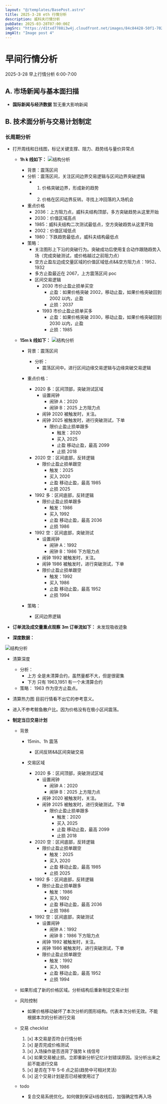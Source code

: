 ```yaml
---
layout: "@/templates/BasePost.astro"
title: 2025-3-28 eth 行情分析
description: 威科夫行情分析
pubDate: 2025-03-28T07:00:00Z
imgSrc: "https://d1txd7788i3w4j.cloudfront.net/images/84c84428-50f1-7025-b778-548a97e9da87/2025-03-27/1743117780997-tradingview1h.jpg"
imgAlt: "Image post 4"
---
```


# 早间行情分析

2025-3-28 早上行情分析 6:00-7:00

## A. 市场新闻与基本面扫描

- **国际新闻与经济数据**
  暂无重大影响新闻

## B. 技术面分析与交易计划制定

### 长周期分析

- 打开周线和日线图，标记关键支撑、阻力、趋势线与量价异常点

  - **1h k 线如下：**
    ![结构分析](https://d1txd7788i3w4j.cloudfront.net/images/84c84428-50f1-7025-b778-548a97e9da87/2025-03-27/1743117780997-tradingview1h.jpg)

    - 背景：震荡区间
    - 分析：震荡区间，关注区间边界交易逻辑与区间边界突破逻辑
      - 1. 价格突破边界，形成新的趋势
      - 2. 价格在区间边界反转。寻找上冲回落的入场机会
    - 重点价格
      - 2036：上方阻力点，威科夫结构顶部，多方突破趋势从这里开始
      - 2030：价值区域高点
      - 1985：威科夫结构二次测试最低点，空方突破趋势从这里开始
      - 2002：价值区域低点
      - 1980：下跌趋势最低点，威科夫结构最低点
    - 策略：
      - 关注图形上下沿的突破行为。突破成功后使用复合动作跟随趋势入场（完成突破测试，或价格越过之前阻力点）
      - 空方止盈左边成交量区域的价值区域低点&&空方阻力点：1952、1932
      - 多方止盈最近在 2067，上方震荡区间 poc
      - 区间交易逻辑
        - 2030 市价止盈止损单买空
          - 止盈：如果价格突破 2002，移动止盈，如果价格突破回到 2002 以内，止盈
          - 止损：2037
        - 1993 市价止盈止损单买多
          - 止盈：如果价格突破 2030，移动止盈，如果价格突破回到 2030 以内，止盈
          - 止损：1985

  - **15m k 线如下：**
    ![结构分析](https://d1txd7788i3w4j.cloudfront.net/images/84c84428-50f1-7025-b778-548a97e9da87/2025-03-27/1743117781069-tradingview15m.jpg)

    - 背景：震荡区间
      - 分析：
        - 震荡区间中。进行区间边缘交易逻辑与边缘突破交易逻辑
    - 重点价格：

      - 2020 多：区间顶部，突破测试区域
        - 设置闹钟
          - 闹钟 A：2020
          - 闹钟 B：2025 上方阻力点
        - 闹钟 2020 被触发时，关注。
        - 闹钟 2025 被触发时，进行突破测试，下单
          - 限价止盈止损单跟多
            - 触发：2020
            - 买入 2025
            - 止盈 移动止盈，最高 2099
            - 止损 2018
      - 2020 空：区间底部，反转逻辑
        - 限价止盈止损单跟空
          - 触发：2025
          - 买入 2020
          - 止盈 移动止盈，最高 1985
          - 止损 2025
      - 1992 多：区间底部，反转逻辑
        - 限价止盈止损单跟多
          - 触发：1986
          - 买入 1992
          - 止盈 移动止盈，最高 2036
          - 止损 1986
      - 1992 空：区间底部，突破测试
        - 设置闹钟
          - 闹钟 A：1992
          - 闹钟 B：1986 下方阻力点
        - 闹钟 1992 被触发时，关注。
        - 闹钟 1986 被触发时，进行突破测试，下单
        - 限价止盈止损单跟空
          - 触发：1992
          - 买入 1986
          - 止盈 移动止盈，最高 1952
          - 止损 1994

    - 策略：
      - 区间边界逻辑

- **订单流及成交量重点观察**
  **3m 订单流如下：**
  未发现吸收迹象
- **深度数据：**

![结构分析](https://d1txd7788i3w4j.cloudfront.net/images/84c84428-50f1-7025-b778-548a97e9da87/2025-03-27/1743117781088-hyblock-liq-level.jpg)

- 清算深度

  - 分析：
    - 上方 全是未清算合约，虽然量都不大，但是很密集
    - 下方 只有 1963,1951 有一个未清算合约
  - 策略： 1963 作为空方止盈点。

- 清算热力图
  目前行情看不出它的参考意义。

- 进入不参考鲸鱼散户比。因为价格没有在极小区间震荡。
- **制定当日交易计划**

  - 背景

    - 15min、1h 震荡
      - 区间反转&&区间突破交易
    - 交易区域

      - 2020 多：区间顶部，突破测试区域
        - 设置闹钟
          - 闹钟 A：2020
          - 闹钟 B：2025 上方阻力点
        - 闹钟 2020 被触发时，关注。
        - 闹钟 2025 被触发时，进行突破测试，下单
          - 限价止盈止损单跟多
            - 触发：2020
            - 买入 2025
            - 止盈 移动止盈，最高 2099
            - 止损 2018
      - 2020 空：区间底部，反转逻辑
        - 限价止盈止损单跟空
          - 触发：2025
          - 买入 2020
          - 止盈 移动止盈，最高 1985
          - 止损 2025
      - 1992 多：区间底部，反转逻辑
        - 限价止盈止损单跟多
          - 触发：1986
          - 买入 1992
          - 止盈 移动止盈，最高 2036
          - 止损 1986
      - 1992 空：区间底部，突破测试
        - 设置闹钟
          - 闹钟 A：1992
          - 闹钟 B：1986 下方阻力点
        - 闹钟 1992 被触发时，关注。
        - 闹钟 1986 被触发时，进行突破测试，下单
        - 限价止盈止损单跟空
          - 触发：1992
          - 买入 1986
          - 止盈 移动止盈，最高 1952
          - 止损 1994

  - 如果形成了新的价格区域。分析结构后重新制定交易计划

  - 风险控制
    - 如果价格移动破坏了本次分析的图形结构。代表本次分析无效。不能根据本次的分析进行交易
  - 交易 checklist
    1. [x] 本交易是否符合行情分析
    2. [x] 是否完成价格测试
    3. [x] 入场操作是否违背了强势 k 线信号
    4. [x] 如果交易被止损。立即重新分析记忆计划错误原因。没分析出来之前不能进行交易
    5. [x] 是否在下午 5-6 点之前(趋势中可相对灵活)
    6. [x] 这个交易计划是否已经被使用过了

  - todo
    - 复合交易系统优化。如何做到保证k线收线后，加强确定性再入场